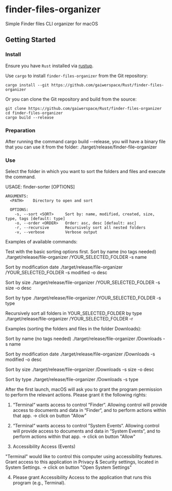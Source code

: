 # finder-files-organizer

Simple Finder files CLI organizer for macOS

## Getting Started

### Install

Ensure you have `Rust` installed via [rustup](https://rustup.rs).

Use `cargo` to install `finder-files-organizer` from the Git repository:

```
cargo install --git https://github.com/gaiwerspace/Rust/finder-files-organizer
```

Or you can clone the Git repository and build from the source:

```
git clone https://github.com/gaiwerspace/Rust/finder-files-organizer
cd finder-files-organizer
cargo build --release
```

### Preparation

After running the command cargo build --release, you will have a binary file that you can use it from the folder:
./target/release/finder-file-organizer

### Use

Select the folder in which you want to sort the folders and files and execute the command.

USAGE:
  finder-sorter <PATH> [OPTIONS]

    ARGUMENTS:
      <PATH>    Directory to open and sort

      OPTIONS:
        -s, --sort <SORT>     Sort by: name, modified, created, size, type, tags [default: type]
        -o, --order <ORDER>   Order: asc, desc [default: asc]
        -r, --recursive       Recursively sort all nested folders
        -v, --verbose         Verbose output

Examples of available commands:

Test with the basic sorting options first.
Sort by name (no tags needed)
./target/release/file-organizer /YOUR_SELECTED_FOLDER -s name

Sort by modification date
./target/release/file-organizer /YOUR_SELECTED_FOLDER -s modified -o desc

Sort by size
./target/release/file-organizer /YOUR_SELECTED_FOLDER -s size -o desc

Sort by type
./target/release/file-organizer /YOUR_SELECTED_FOLDER -s type

Recursively sort all folders in YOUR_SELECTED_FOLDER by type
./target/release/file-organizer /YOUR_SELECTED_FOLDER -r

Examples (sorting the folders and files in the folder Downloads):

Sort by name (no tags needed)
./target/release/file-organizer /Downloads -s name

Sort by modification date
./target/release/file-organizer /Downloads -s modified -o desc

Sort by size
./target/release/file-organizer /Downloads -s size -o desc

Sort by type
./target/release/file-organizer /Downloads -s type

After the first launch, macOS will ask you to grant the program permission to perform the relevant actions.
Please grant it the following rights:

1. “Terminal“ wants access to control “Finder“. Allowing control will provide access to documents and data in “Finder“, and to perform actions within that app. -> сlick on button "Allow"

2. “Terminal“ wants access to control “System Events“. Allowing control will provide access to documents and data in “System Events“, and to perform actions within that app. -> сlick on button "Allow"

3. Accessibility Access (Events)

"Terminal" would like to control this computer using accessibility features.
Grant access to this application in Privacy & Security settings, located in System Settings. -> click on button "Open System Settings"

4. Please grant Accessibility Access to the application that runs this program (e.g., Terminal).
